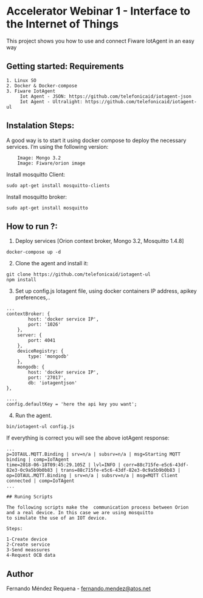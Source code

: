 # Accelerator Webinar 1 - Interface to the Internet of Things
This project shows you how to use and connect Fiware IotAgent in an easy way

## Getting started: Requirements
```
1. Linux SO
2. Docker & Docker-compose
3. Fiware IotAgent
     Iot Agent - JSON: https://github.com/telefonicaid/iotagent-json
     Iot Agent - Ultralight: https://github.com/telefonicaid/iotagent-ul

```

## Instalation Steps:
A good way is to start it using docker compose to deploy the necessary services. I’m using the following version:
```
    Image: Mongo 3.2
    Image: Fiware/orion image
```
Install mosquitto Client:

```
sudo apt-get install mosquitto-clients
```
Install mosquitto broker: 

```
sudo apt-get install mosquitto
```

## How to run ?:

1. Deploy services [Orion context broker, Mongo 3.2, Mosquitto 1.4.8]
```
docker-compose up -d
```

2. Clone the agent and install it:

```
git clone https://github.com/telefonicaid/iotagent-ul
npm install
```

3. Set up config.js Iotagent file, using docker containers IP address, apikey preferences,..


```
...
contextBroker: {
        host: 'docker service IP',
        port: '1026'
    },
    server: {
        port: 4041
    },
    deviceRegistry: {
        type: 'mongodb'
    },
    mongodb: {
        host: 'docker service IP',
        port: '27017',
        db: 'iotagentjson'
},

....
config.defaultKey = 'here the api key you want';

```
4. Run the agent.

```
bin/iotagent-ul config.js
```

If everything is correct you will see the above iotAgent response:

```
...
p=IOTAUL.MQTT.Binding | srv=n/a | subsrv=n/a | msg=Starting MQTT binding | comp=IoTAgent
time=2018-06-18T09:45:29.105Z | lvl=INFO | corr=88c715fe-e5c6-43df-82e3-0c9a5b9b0b83 | trans=88c715fe-e5c6-43df-82e3-0c9a5b9b0b83 | op=IOTAUL.MQTT.Binding | srv=n/a | subsrv=n/a | msg=MQTT Client connected | comp=IoTAgent
...

## Runing Scripts

The following scripts make the  communication process between Orion and a real device. In this case we are using mosquitto 
to simulate the use of an IOT device.

Steps:

1-Create device
2-Create service
3-Send meassures
4-Request OCB data

```

## Author
Fernando Méndez Requena - fernando.mendez@atos.net
